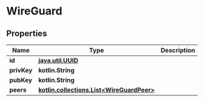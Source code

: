 
# WireGuard

## Properties
Name | Type | Description | Notes
------------ | ------------- | ------------- | -------------
**id** | [**java.util.UUID**](java.util.UUID.md) |  | 
**privKey** | **kotlin.String** |  | 
**pubKey** | **kotlin.String** |  | 
**peers** | [**kotlin.collections.List&lt;WireGuardPeer&gt;**](WireGuardPeer.md) |  | 



